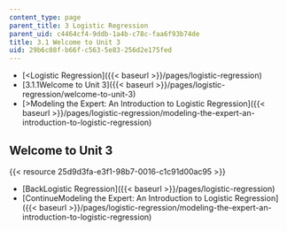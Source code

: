 ```yaml
---
content_type: page
parent_title: 3 Logistic Regression
parent_uid: c4464cf4-9ddb-1a4b-c78c-faa6f93b74de
title: 3.1 Welcome to Unit 3
uid: 29b6c08f-b66f-c563-5e83-256d2e175fed
---
```


*   [<Logistic Regression]({{< baseurl >}}/pages/logistic-regression)
*   [3.1.1Welcome to Unit 3]({{< baseurl >}}/pages/logistic-regression/welcome-to-unit-3)
*   [\>Modeling the Expert: An Introduction to Logistic Regression]({{< baseurl >}}/pages/logistic-regression/modeling-the-expert-an-introduction-to-logistic-regression)

Welcome to Unit 3
-----------------

{{< resource 25d9d3fa-e3f1-98b7-0016-c1c91d00ac95 >}}

*   [BackLogistic Regression]({{< baseurl >}}/pages/logistic-regression)
*   [ContinueModeling the Expert: An Introduction to Logistic Regression]({{< baseurl >}}/pages/logistic-regression/modeling-the-expert-an-introduction-to-logistic-regression)
